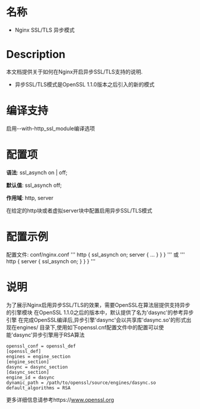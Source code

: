 名称
====

* Nginx SSL/TLS 异步模式

Description
===========

本文档提供关于如何在Nginx开启异步SSL/TLS支持的说明.
* 异步SSL/TLS模式是OpenSSL 1.1.0版本之后引入的新的模式

编译支持
===========

启用--with-http_ssl_module编译选项

配置项
===========

**语法**:     ssl_asynch on | off;

**默认值**:  ssl_asynch off;

**作用域**:    http, server

在给定的http块或者虚拟server块中配置启用异步SSL/TLS模式

配置示例
==========

配置文件: conf/nginx.conf
'''
    http {
        ssl_asynch  on;
        server {
            ...
            }
        }
    }
'''
或
'''
    http {
        server {
            ssl_asynch  on;
            }
        }
    }
'''

说明
========================
为了展示Nginx启用异步SSL/TLS的效果，需要OpenSSL在算法层提供支持异步的引擎模块
在OpenSSL 1.1.0之后的版本中，默认提供了名为'dasync'的参考异步引擎
在完成OpenSSL编译后,异步引擎'dasync'会以共享库'dasync.so'的形式出现在engines/
目录下,使用如下openssl.cnf配置文件中的配置可以使能'dasync'异步引擎用于RSA算法

    openssl_conf = openssl_def
    [openssl_def]
    engines = engine_section
    [engine_section]
    dasync = dasync_section
    [dasync_section]
    engine_id = dasync
    dynamic_path = /path/to/openssl/source/engines/dasync.so
    default_algorithms = RSA

更多详细信息请参考https://www.openssl.org
